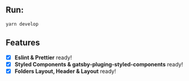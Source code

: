 ## Run:

```
yarn develop
```

## Features

- [x] **Eslint & Prettier** ready!
- [x] **Styled Components & gatsby-pluging-styled-components** ready!
- [x] **Folders Layout, Header & Layout** ready!
